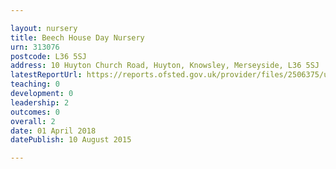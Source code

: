 ```yaml
---

layout: nursery
title: Beech House Day Nursery
urn: 313076
postcode: L36 5SJ
address: 10 Huyton Church Road, Huyton, Knowsley, Merseyside, L36 5SJ
latestReportUrl: https://reports.ofsted.gov.uk/provider/files/2506375/urn/313076.pdf
teaching: 0
development: 0
leadership: 2
outcomes: 0
overall: 2
date: 01 April 2018 
datePublish: 10 August 2015

---
```

